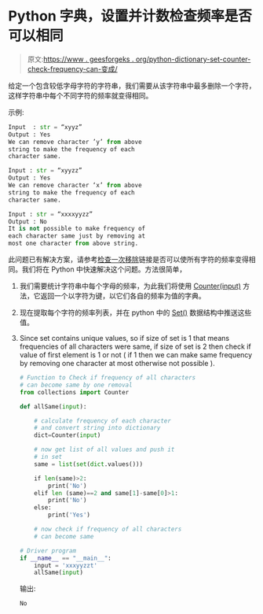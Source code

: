 # Python 字典，设置并计数检查频率是否可以相同

> 原文:[https://www . geesforgeks . org/python-dictionary-set-counter-check-frequency-can-变成/](https://www.geeksforgeeks.org/python-dictionary-set-counter-check-frequencies-can-become/)

给定一个包含较低字母字符的字符串，我们需要从该字符串中最多删除一个字符，这样字符串中每个不同字符的频率就变得相同。

示例:

```py
Input  : str = “xyyz”
Output : Yes
We can remove character ’y’ from above 
string to make the frequency of each 
character same. 

Input : str = “xyyzz” 
Output : Yes
We can remove character ‘x’ from above 
string to make the frequency of each 
character same.

Input : str = “xxxxyyzz” 
Output : No
It is not possible to make frequency of 
each character same just by removing at 
most one character from above string.

```

此问题已有解决方案，请参考[检查一次移除](https://www.geeksforgeeks.org/check-if-frequency-of-all-characters-can-become-same-by-one-removal/)链接是否可以使所有字符的频率变得相同。我们将在 Python 中快速解决这个问题。方法很简单，

1.  我们需要统计字符串中每个字母的频率，为此我们将使用 [Counter(input)](https://www.geeksforgeeks.org/counters-in-python-set-1/) 方法，它返回一个以字符为键，以它们各自的频率为值的字典。
2.  现在提取每个字符的频率列表，并在 python 中的 [Set()](https://www.geeksforgeeks.org/sets-in-python/) 数据结构中推送这些值。
3.  Since set contains unique values, so if size of set is 1 that means frequencies of all characters were same, if size of set is 2 then check if value of first element is 1 or not ( if 1 then we can make same frequency by removing one character at most otherwise not possible ).

    ```py
    # Function to Check if frequency of all characters
    # can become same by one removal
    from collections import Counter

    def allSame(input):

        # calculate frequency of each character
        # and convert string into dictionary
        dict=Counter(input)

        # now get list of all values and push it
        # in set
        same = list(set(dict.values()))

        if len(same)>2:
            print('No')
        elif len (same)==2 and same[1]-same[0]>1:
            print('No')
        else:
            print('Yes')

        # now check if frequency of all characters 
        # can become same

    # Driver program
    if __name__ == "__main__":
        input = 'xxxyyzzt'
        allSame(input)
    ```

    输出:

    ```py
    No

    ```